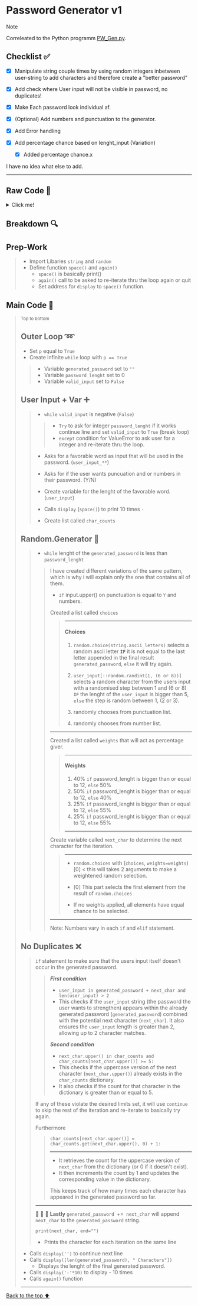 # Password Generator v1

> [!NOTE]
> Correleated to the Python programm [PW_Gen.py].

[PW_Gen.py]: https://github.com/Yu-0n/tutorial-phase/blob/main/passwort_gen/pw_gen.py

## Checklist :white_check_mark:

- [x] Manipulate string couple times by using random integers inbetween user-string to add characters and therefore create a "better password"

- [x] Add check where User input will not be visible in password, no duplicates!

- [x] Make Each password look individual af.

- [x] (Optional) Add numbers and punctuation to the generator.

- [x] Add Error handling

- [x] Add percentage chance based on lenght_input (Variation)
    - [x] Added percentage chance.x

 I have no idea what else to add.

---

## Raw Code :floppy_disk:

<details>
  <summary>Click me!</summary>

-  <kbd>[Github](https://github.com/Yu-0n/tutorial-phase/blob/main/passwort_gen/pw_gen.py)</kbd>

```python
import random
import string

string.ascii_letters   


def space(strings):
     for string in strings:
         print(string, end="")
     print()

display=("")

def again(): # play again
    play_again = input("Again (Y/N)?: ").upper()
    if play_again == 'Y':
        display("")
    else:
        quit()

display = space
p = True

while p == True:
    generated_password = ""
    password_lenght = 0
    valid_input = False

    while not valid_input:
        try:
            password_lenght = int(input("Set new passwort lenght: "))
            valid_input = True
        except ValueError:
            print("Enter a Number")

    user_input = input("Enter a word you would like to use: ")
    user_input_punc = input("Would you like to add punctuations? (Y/N): ")
    user_input_num = input("Would you like to add numbers? (Y/N): ")

    len_u_input = len(user_input)

    display('-' * 10)

    char_counts = {}

    while len(generated_password) < password_lenght:    

        if user_input_punc.upper() == 'Y' and user_input_num.upper() == 'Y':
            choices = [random.choice(string.ascii_letters) if random.choice(string.ascii_letters) != generated_password[-1:] else random.choice(string.ascii_letters)
             , user_input[::random.randint(1, (6 or 8)) if len_u_input >= 5 else random.randint(1, (2 or 3))]
             , random.choice(string.punctuation)
             , random.choice(string.digits)]
            weights = [0.4 if password_lenght >= 12 else 0.5, 0.5 if password_lenght >= 12 else 0.4, 0.25 if password_lenght >= 12 else 0.55, 0.25 if password_lenght >= 12 else 0.55]
            next_char = random.choices(choices, weights=weights)[0]

        elif user_input_punc.upper() == 'Y':
            choices = [random.choice(string.ascii_letters) if random.choice(string.ascii_letters) != generated_password[-1:] else random.choice(string.ascii_letters)
             , user_input[::random.randint(1, (6 or 8)) if len_u_input >= 5 else random.randint(1, (2 or 3))]
             , random.choice(string.punctuation)]
            weights = [0.45 if password_lenght >= 12 else 0.5, 0.5 if password_lenght >= 12 else 0.435, 0.3 if password_lenght >= 12 else 0.55]
            next_char = random.choices(choices, weights=weights)[0]
        elif user_input_num.upper() == 'Y':
            choices = [random.choice(string.ascii_letters) if random.choice(string.ascii_letters) != generated_password[-1:] else random.choice(string.ascii_letters)
             , user_input[::random.randint(1, (6 or 8)) if len_u_input >= 5 else random.randint(1, (2 or 3))]
             , random.choice(string.digits)]
            weights = [0.45 if password_lenght >= 12 else 0.58, 0.5 if password_lenght >= 12 else 0.45, 0.3 if password_lenght >= 12 else 0.525]
            next_char = random.choices(choices, weights=weights)[0]
        else:
            choices = [random.choice(string.ascii_letters) if random.choice(string.ascii_letters) != generated_password[-1:] else random.choice(string.ascii_letters)
             , user_input[::random.randint(1, (6 or 8)) if len_u_input >= 5 else random.randint(1, (2 or 3))]]
            weights = [0.65 if password_lenght >= 8 else 0.55, 0.5 if password_lenght >= 8 else 0.6]
            next_char = random.choices(choices, weights=weights)[0]

        if (
            (user_input in generated_password + next_char and len(user_input) > 2)
            or (next_char.upper() in char_counts and char_counts[next_char.upper()] >= 5)
        ):
            continue

        char_counts[next_char.upper()] = char_counts.get(next_char.upper(), 0) + 1

        generated_password += next_char
        print(next_char, end="")

    display('')
    display([len(generated_password), " Characters"])
    display('-'*10)
    again()

```
</details>

## Breakdown :mag:

## Prep-Work
>* Import Libaries `string` and `random`
>* Define function `space()` and `again()`
>    * `space()` is basically print()
>    * `again()` call to be asked to re-iterate thru the loop again or quit
>    * Set address for `display` to `space()` function.

## Main Code :red_circle:

><sub>Top to bottom</sub>
> ## Outer Loop :loop:
> * Set `p` equal to `True`
> * Create infinite `while` loop with `p == True`
>> * Variable `generated_password` set to `""`
>> * Variable `password_lenght` set to 0
>> * Variable `valid_input` set to `False`
> ## User Input + Var :heavy_plus_sign:
>> * `while` `valid_input` is negative (`False`)
>>> * `Try` to ask for integer `password_lenght` if it works continue line and set `valid_input` to `True` (break loop)
>>> * `except` condition for ValueError to ask user for a integer and re-iterate thru the loop.
>>
>> * Asks for a favorable word as input that will be used in the password. (`user_input_**`)
>>
>> * Asks for if the user wants puncuation and or numbers in their password. (Y/N)
>>
>> * Create variable for the lenght of the favorable word. (`user_input`)
>>
>> * Calls `display` (`space()`) to print 10 times `-`
>>
>> * Create list called `char_counts`
> ## Random.Generator :twisted_rightwards_arrows:
>> * `while` lenght of the `generated_password` is less than `password_lenght`
>>> I have created different variations of the same pattern, which is why i will explain only the one that contains all of them. 
>>> * `if` input.upper() on punctuation is equal to `Y` and numbers.
>>>
>>> Created a list called `choices`
>>>> ---
>>>> #### Choices
>>>> 1. `random.choice(string.ascii_letters)` selects a random ascii letter **`IF`** it is not equal to the last letter appended in the final result `generated_password`, `else` it will try again.
>>>>
>>>> 2. `user_input[::random.randint(1, (6 or 8))]` selects a random character from the users input with a randomised step between 1 and (6 or 8) **`IF`** the lenght of the `user_input` is bigger than 5, `else` the step is random between 1, (2 or 3).
>>>>
>>>> 3. randomly chooses from punctuation list.
>>>> 4. randomly chooses from number list.
>>>  ---
>>>  Created a list called `weights` that will act as percentage giver.
>>>> ---
>>>> #### Weights
>>>> 1. 40% `if` password_lenght is bigger than or equal to 12, `else` 50%
>>>> 2. 50% `if` password_lenght is bigger than or equal to 12, `else` 40%
>>>> 3. 25% `if` password_lenght is bigger than or equal to 12, `else` 55%
>>>> 4. 25% `if` password_lenght is bigger than or equal to 12, `else` 55%
>>>> ---
>>> Create variable called `next_char` to determine the next character for the iteration.
>>>> ---
>>>> * `random.choices` with (`choices`, `weights=weights`)[0] < this will takes 2 arguments to make a weightened random selection.
>>>>
>>>> * [0] This part selects the first element from the result of `random.choices`
>>>> * If no weights applied, all elements have equal chance to be selected.
>>> ---
>>> Note: Numbers vary in each `if` and `elif` statement.
>
> ## No Duplicates :x:
>> `if` statement to make sure that the users input itself doesn't occur in the generated password.
>>> ***First condition***
>>> * `user_input in generated_password + next_char and len(user_input) > 2`
>>> * This checks if the `user_input` string (the password the user wants to strengthen) appears within the already generated password (`generated_password`) combined with the potential next character (`next_char`). 
It also ensures the `user_input` length is greater than 2, allowing up to 2 character matches.
>>>
>>> ***Second condition***
>>> * `next_char.upper() in char_counts and char_counts[next_char.upper()] >= 5:`
>>> * This checks if the uppercase version of the next character (`next_char.upper()`) already exists in the `char_counts` dictionary.
>>> * It also checks if the count for that character in the dictionary is greater than or equal to 5.
>>>
>> If any of these violate the desired limits set, it will use `continue` to skip the rest of the iteration and re-iterate to basically try again.
>>
>> Furthermore
>>> `char_counts[next_char.upper()] = char_counts.get(next_char.upper(), 0) + 1:`
>>>
>>>---
>>> * It retrieves the count for the uppercase version of `next_char` from the dictionary (or 0 if it doesn't exist).
>>> * It then increments the count by 1 and updates the corresponding value in the dictionary.
>>>
>>>This keeps track of how many times each character has appeared in the generated password so far.
>>---
>> :small_red_triangle_down: :small_red_triangle_down: :small_red_triangle_down:
>> **Lastly** `generated_password `+=` next_char` will append `next_char` to the `generated_password` string.
>> 
>> `print(next_char, end="")`
>> * Prints the character for each iteration on the same line
>
> * Calls `display('')` to continue next line
> * Calls `display([len(generated_password), " Characters"])`
>   * Displays the lenght of the final generated password.
> * Calls `display('-'*10)` to display - 10 times
> * Calls `again()` function
> ---

[Back to the top :arrow_up:](#top)
